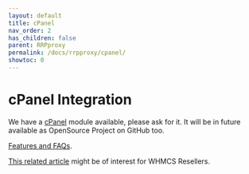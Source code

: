 ```yaml
---
layout: default
title: cPanel
nav_order: 2
has_children: false
parent: RRPproxy
permalink: /docs/rrpproxy/cpanel/
showtoc: 0
---
```


# cPanel Integration

We have a [cPanel](https://cpanel.net/) module available, please ask for it.
It will be in future available as OpenSource Project on GitHub too.

[Features and FAQs](https://wiki.rrpproxy.net/hosting/cpanel).

[This related article](https://docs.whmcs.com/CPanel/WHM) might be of interest for WHMCS Resellers.
